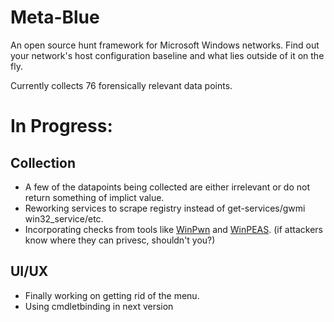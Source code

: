 # Meta-Blue
An open source hunt framework for Microsoft Windows networks. Find out your network's host configuration baseline and what lies outside of it on the fly. 

Currently collects 76 forensically relevant data points.

# In Progress:

## Collection
 - A few of the datapoints being collected are either irrelevant or do not return something of implict value.
 - Reworking services to scrape registry instead of get-services/gwmi win32_service/etc.
 - Incorporating checks from tools like [WinPwn](https://github.com/S3cur3Th1sSh1t/WinPwn) and [WinPEAS](https://github.com/peass-ng/PEASS-ng/tree/master/winPEAS). (if attackers know where they can privesc, shouldn't you?)

## UI/UX
 - Finally working on getting rid of the menu.
 - Using cmdletbinding in next version

